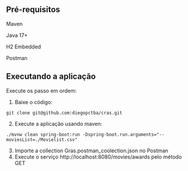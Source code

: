 ## Pré-requisitos

Maven

Java 17+

H2 Embedded

Postman

## Executando a aplicação

Execute os passo em ordem:

1. Baixe o código:
```shell
git clone git@github.com:diegopctba/cras.git
```
2. Execute a aplicação usando maven:
```shell
./mvnw clean spring-boot:run -Dspring-boot.run.arguments="--moviesList=./Movielist.csv"
```
3. Importe a collection Gras.postman_coolection.json no Postman
4. Execute o serviço http://localhost:8080/movies/awards pelo método GET